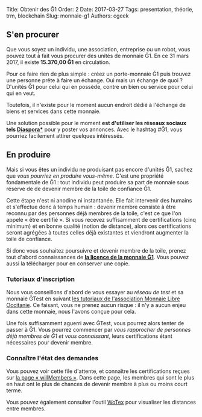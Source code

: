 Title: Obtenir des Ğ1
Order: 2
Date: 2017-03-27
Tags: presentation, théorie, trm, blockchain
Slug: monnaie-g1
Authors: cgeek

## S'en procurer

Que vous soyez un individu, une association, entreprise ou un robot, vous pouvez tout à fait vous procurer des unités de monnaie Ğ1. En ce 31 mars 2017, il existe **15.370,00 Ğ1** en circulation.

Pour ce faire rien de plus simple : créez un porte-monnaie Ğ1 puis trouvez une personne prête à faire un échange. Oui mais un échange de quoi ? D'unités Ğ1 pour celui qui en possède, contre un bien ou service pour celui qui en veut.

Toutefois, il n'existe pour le moment aucun endroit dédié à l'échange de biens et services dans cette monnaie.

Une solution possible pour le moment **est d'utiliser les réseaux sociaux tels [Diaspora*](https://framasphere.org)** pour y poster vos annonces. Avec le hashtag #Ğ1, vous pourriez facilement attirer quelques intéressés.

## En produire

Mais si vous êtes un individu ne produisant pas encore d'unités Ğ1, sachez que *vous pourriez en produire vous-même*. C'est une propriété fondamentale de Ğ1 : tout individu peut produire sa part de monnaie sous réserve de de devenir membre de la toile de confiance Ğ1.

Cette étape n'est ni anodine ni instantanée. Elle fait intervenir des humains et s'effectue donc à temps humain : devenir membre consiste à être reconnu par des personnes déjà membres de la toile, c'est ce que l'on appele « être certifié ». Si vous recevez suffisamment de certifications (cinq minimum) et en bonne qualité (notion de distance), alors ces certifications seront agrégées à toutes celles déjà existantes et viendront augmenter la toile de confiance.

Si donc vous souhaitez poursuivre et devenir membre de la toile, prenez tout d'abord connaissances de **[la licence de la monnaie Ğ1](https://duniter.org/fr/wiki/devenir-membre)**. Vous pouvez aussi la télécharger pour en conserver une copie.

### Tutoriaux d'inscription

Nous vous conseillons d'abord de vous essayer au *réseau de test* et sa monnaie ĞTest en suivant [les tutoriaux de l'association Monnaie Libre Occitanie](https://www.monnaielibreoccitanie.org/2017/01/24/nouvelle-monnaie-de-test-gtest/). Ce faisant, vous ne prenez aucun risque : il n'y a aucun enjeu dans cette monnaie, nous l'avons conçue pour cela.

Une fois suffisamment aguerri avec ĞTest, vous pourrez alors tenter de passer à Ğ1. Vous pourrez commencer par *vous rapprocher de personnes déjà membres de Ğ1 et vous connaissant*, leurs certifications étant nécessaires pour devenir membre.

### Connaître l'état des demandes

Vous pouvez voir cette file d'attente, et connaître les certifications reçues sur [la page « willMembers »](https://g3.librelois.fr/willMembers?d=65&sort_by=sigCount&order=desc&lg=fr&hideIdtyWithZeroCert=yes&sortSig=Availability). Dans cette page, les membres qui sont le plus en haut ont le plus de chances de devenir membre à plus ou moins court terme.

Vous pouvez également consulter l'outil [WoTex](http://wotex.cgeek.fr/) pour visualiser les distances entre membres.
